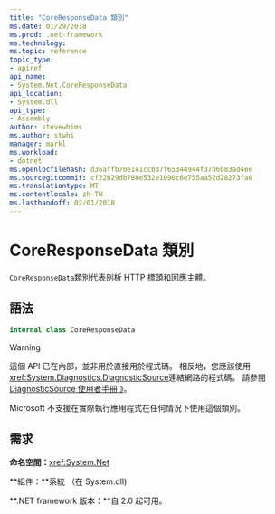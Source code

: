 ```yaml
---
title: "CoreResponseData 類別"
ms.date: 01/29/2018
ms.prod: .net-framework
ms.technology: 
ms.topic: reference
topic_type:
- apiref
api_name:
- System.Net.CoreResponseData
api_location:
- System.dll
api_type:
- Assembly
author: stevewhims
ms.author: stwhi
manager: markl
ms.workload:
- dotnet
ms.openlocfilehash: d36affb70e141ccb37f65344944f37b6b83ad4ee
ms.sourcegitcommit: cf22b29db780e532e1090c6e755aa52d28273fa6
ms.translationtype: MT
ms.contentlocale: zh-TW
ms.lasthandoff: 02/01/2018
---
```

# <a name="coreresponsedata-class"></a>CoreResponseData 類別

`CoreResponseData`類別代表剖析 HTTP 標頭和回應主體。

## <a name="syntax"></a>語法
  
```csharp
internal class CoreResponseData
```

> [!WARNING]
> 這個 API 已在內部，並非用於直接用於程式碼。 相反地，您應該使用<xref:System.Diagnostics.DiagnosticSource>連結網路的程式碼。 請參閱[DiagnosticSource 使用者手冊 》](https://github.com/dotnet/corefx/blob/master/src/System.Diagnostics.DiagnosticSource/src/DiagnosticSourceUsersGuide.md)。
> 
> Microsoft 不支援在實際執行應用程式在任何情況下使用這個類別。

## <a name="requirements"></a>需求

**命名空間：**<xref:System.Net>

**組件：**系統 （在 System.dll)

**.NET framework 版本：**自 2.0 起可用。

